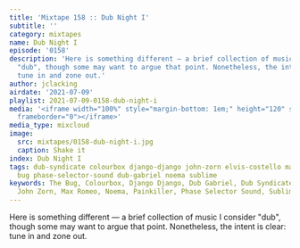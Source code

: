 ```yaml
---
title: 'Mixtape 158 :: Dub Night I'
subtitle: ''
category: mixtapes
name: Dub Night I
episode: '0158'
description: 'Here is something different — a brief collection of music I consider
  "dub", though some may want to argue that point. Nonetheless, the intent is clear:
  tune in and zone out.'
author: jclacking
airdate: '2021-07-09'
playlist: 2021-07-09-0158-dub-night-i
media: '<iframe width="100%" style="margin-bottom: 1em;" height="120" src="https://www.mixcloud.com/widget/iframe/?feed=%2Fthe-lacking-org%2Frvxrol-158-dub-night-i%2F&hide_artwork=1&hide_cover=1&light=1"
  frameborder="0"></iframe>'
media_type: mixcloud
image:
  src: mixtapes/0158-dub-night-i.jpg
  caption: Shake it
index: Dub Night I
tags: dub-syndicate colourbox django-django john-zorn elvis-costello max-romeo painkiller
  bug phase-selector-sound dub-gabriel noema sublime
keywords: The Bug, Colourbox, Django Django, Dub Gabriel, Dub Syndicate, Elvis Costello,
  John Zorn, Max Romeo, Noema, Painkiller, Phase Selector Sound, Sublime
---
```

Here is something different — a brief collection of music I consider "dub", though some may want to argue that point. Nonetheless, the intent is clear: tune in and zone out.

